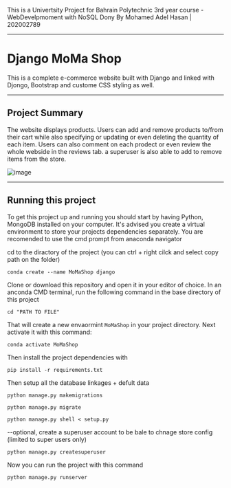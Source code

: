 

This is a Univertsity Project for Bahrain Polytechnic 3rd year course - WebDevelpmoment with NoSQL Dony By Mohamed Adel Hasan | 202002789

---

# Django MoMa Shop

This is a complete e-commerce website built with Django and linked with Djongo, Bootstrap and custome CSS styling as well.

---

## Project Summary

The website displays products. Users can add and remove products to/from their cart while also specifying or updating or even deleting the quantity of each item. Users can also comment on each prodect or even review the whole webside in the reviews tab. a superuser is also able to add to remove items from the store. 

![image](https://user-images.githubusercontent.com/67144555/209437945-704456f1-f78a-4c51-a4f8-16deae1cbb43.png)

---

## Running this project

To get this project up and running you should start by having Python, MongoDB installed on your computer. It's advised you create a virtual environment to store your projects dependencies separately. You are recomended to use the cmd prompt from anaconda navigator

cd to the diractory of the project (you can ctrl + right cilck and select copy path on the folder)
```
conda create --name MoMaShop django
```

Clone or download this repository and open it in your editor of choice. In an anconda CMD terminal, run the following command in the base directory of this project

```
cd "PATH TO FILE"
```

That will create a new envaormint `MoMaShop` in your project directory. Next activate it with this command:

```
conda activate MoMaShop
```

Then install the project dependencies with

```
pip install -r requirements.txt
```


Then setup all the database linkages + defult data

```
python manage.py makemigrations
```
```
python manage.py migrate
```
```
python manage.py shell < setup.py
```


--optional, create a superuser account to be bale to chnage store config (limited to super users only)

```
python manage.py createsuperuser 
```


Now you can run the project with this command

```
python manage.py runserver
```
